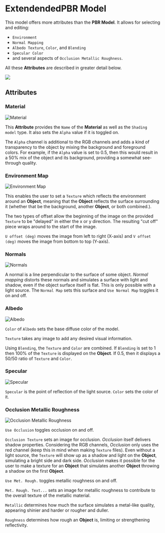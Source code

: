 # ExtendendedPBR Model

This model offers more attributes than the **PBR Model**. It allows for selecting and editing:

* `Environment` 
* `Normal Mapping` 
* `Albedo Texture`, `Color`, and `Blending`
* `Specular Color` 
* and several aspects of `Occlusion Metallic Roughness`.

All these **Attributes** are described in greater detail below. 


![](../../.gitbook/assets/extendedpbrmaterialmat1.png)

## Attributes

### Material
![Material](../../.gitbook/assets/extendedpbrmat2.png)

This **Attribute** provides the `Name` of the **Material** as well as the `Shading model` type. It also sets the `Alpha` value if it is toggled on. 

The `Alpha` channel is additional to the RGB channels and adds a kind of transparency to the object by mixing the background and foreground colors. For example, if the `Alpha` value is set to 0.5, then this would result in a 50% mix of the object and its background, providing a somewhat see-through quality. 


### Environment Map
![Environment Map](../../.gitbook/assets/extendedpbrmaterial3.png)

This enables the user to set a `Texture` which reflects the environment around an **Object**, meaning that the **Object** reflects the surface surrounding it (whether that be the background, another **Object**, or both combined.). 

The two types of offset allow the beginning of the image on the provided `Texture` to be "delayed" in either the x or y direction. The resulting "cut off" piece wraps around to the start of the image. 

`U offset (deg)` moves the image from left to right (X-axis) and `V offset (deg)` moves the image from bottom to top (Y-axis).


### Normals 
![Normals](../../.gitbook/assets/extendedpbrmaterial4.png)

A normal is a line perpendicular to the surface of some object. *Normal mapping* distorts these normals and simulates a surface with light and shadow, even if the object surface itself is flat. This is only possible with a light source. The `Normal Map` sets this surface and `Use Normal Map` toggles it on and off. 

### Albedo
![Albedo](../../.gitbook/assets/extendedpbrmaterial5.png)

`Color` of `Albedo` sets the base diffuse color of the model. 

`Texture` takes any image to add any desired visual information. 

Using `Blending`, the `Texture` and `Color` are combined. If `Blending` is set to 1 then 100% of the `Texture` is displayed on the **Object**. If 0.5, then it displays a 50/50 ratio of `Texture` and `Color`. 


### Specular
![Specular](../../.gitbook/assets/extendedpbrmaterial6.png)

`Specular` is the point of reflection of the light source. `Color` sets the color of it. 


### Occlusion Metallic Roughness
![Occlusion Metallic Roughness](../../.gitbook/assets/extendedpbrmaterial7.png)

`Use Occlusion` toggles occlusion on and off. 

`Occlusion Texture` sets an image for occlusion. *Occlusion* itself delivers shadow properties. Considering the RGB channels, *Occlusion* only uses the red channel (keep this in mind when making `Texture` files). Even without a light source, the `Texture` will show up as a shadow and light on the **Object**, simulating a bright side and dark side. *Occlusion* makes it possible for the user to make a texture for an **Object** that simulates another **Object** throwing a shadow on the first **Object**.

`Use Met. Rough.` toggles metallic roughness on and off. 

`Met. Rough. Text...` sets an image for metallic roughness to contribute to the overall texture of the metallic material. 

`Metallic` determines how much the surface simulates a metal-like quality, appearing shinier and harder or rougher and duller. 

`Roughness` determines how rough an **Object** is, limiting or strengthening reflectivity. 

